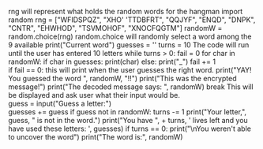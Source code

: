 rng will represent what holds the random words for the hangman
import random
rng = ["WFIDSPQZ", "XHO' 'TTDBFRT", "QQJYF", "ENQD", "DNPK", "CNTR", "EHWHOD", "TSVMOHOF", "XNOCFQGTM"]
randomW = random.choice(rng)
random.choice will randomly select a word among the 9 available
print("Current word")
guesses = ''
turns = 10
The code will run until the user has entered 10 letters
while turns > 0:
   fail = 0
   for char in randomW:
       if char in guesses:
           print(char)
       else:
           print("_")
           fail += 1          
   if fail == 0:
   this will print when the user guesses the right word.
       print("YAY! You guessed the word ", randomW, "!!")
       print("This was the encrypted message!")
       print("The decoded message says: ", randomW)
       break 
  This will be displayed and ask user what their input would be.      
   guess = input("Guess a letter:")  
   guesses += guess
   if guess not in randomW:
       turns -= 1
       print("Your letter,", guess, " is not in the word.")
       print("You have ", + turns, ' lives left and you have used these letters: ', guesses)
       if turns == 0:
           print("\nYou weren't able to uncover the word")
           print("The word is:", randomW)
